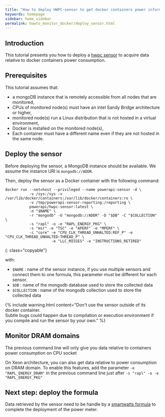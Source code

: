 ```yaml
---
title: "How to deploy HWPC-sensor to get docker containers power information"
keywords: homepage
sidebar: home_sidebar 
permalink: howto_monitor_docker/deploy_sensor.html
---
```


## Introduction

This tutorial presents you how to deploy a [hwpc sensor](/hwpc.html) to acquire data relative to docker containers power consumption.

## Prerequisites
This tutorial assumes that:

- a mongoDB instance that is remotely accessible from all nodes that are monitored,
- CPUs of monitored node(s) must have an intel Sandy Bridge architecture or higher,
- monitored node(s) run a Linux distribution that is not hosted in a virtual environment,
- Docker is installed on the monitored node(s),
- Each container must have a different name even if they are not hosted in the same node.

## Deploy the sensor

Before deploying the sensor, a MongoDB instance should be available. We assume the instance URI is `mongodb://ADDR`.

Then, deploy the sensor as a Docker container with the following command:

	docker run --net=host --privileged --name powerapi-sensor -d \
	           -v /sys:/sys -v /var/lib/docker/containers:/var/lib/docker/containers:ro \
	           -v /tmp/powerapi-sensor-reporting:/reporting \
			   powerapi/hwpc-sensor:latest \
			   -n "$NAME" \
			   -r "mongodb" -U "mongodb://ADDR" -D "$DB" -C "$COLLECTION" \
			   -s "rapl" -o -e "RAPL_ENERGY_PKG" \
			   -s "msr" -e "TSC" -e "APERF" -e "MPERF" \
			   -c "core" -e "CPU_CLK_THREAD_UNHALTED:REF_P" -e "CPU_CLK_THREAD_UNHALTED:THREAD_P" \
	                     -e "LLC_MISSES" -e "INSTRUCTIONS_RETIRED"
{: class="copyable"}

with:

- `$NAME` : name of the sensor instance, if you use multiple sensors and connect them to one formula, this parameter must be different for each sensor.
- `$DB` : name of the mongodb database used to store the collected data
- `$COLLECTION` : name of the mongodb collection used to store the collected data

{% include warning.html content="Don't use the sensor outside of its docker container.<br/> Subtle bugs could happen due to compilation or execution environment if you compile and run the sensor by your own." %}

## Monitor DRAM domains

The previous command line will only give you data relative to containers power consumption on CPU socket

On Xeon architecture, you can also get data relative to power consumption on DRAM domain. To enable this features, add the parameter `-e "RAPL_ENERGY_DRAM"` in the previous command line just after `-s "rapl" -o -e "RAPL_ENERGY_PKG"`

## Next step: deploy the formula

Data retrieved by the sensor need to be handle by a [smartwatts formula](/howto_monitor_docker/deploy_formula.html) to complete the deployment of the power meter.
